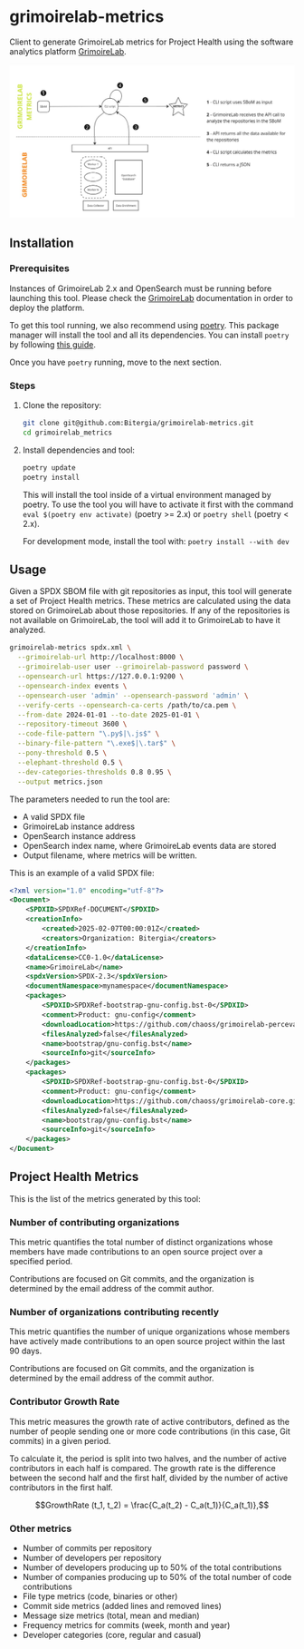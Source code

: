 # grimoirelab-metrics

Client to generate GrimoireLab metrics for Project Health using the
software analytics platform [GrimoireLab](https://github.com/chaoss/grimoirelab).

![grimoirelab_metrics_schema.jpg](images/grimoirelab_metrics_schema.jpg)

## Installation

### Prerequisites

Instances of GrimoireLab 2.x and OpenSearch must be running before launching this tool.
Please check the [GrimoireLab](https://github.com/chaoss/grimoirelab/blob/2.x/README.md)
documentation in order to deploy the platform.

To get this tool running, we also recommend using [poetry](https://python-poetry.org/).
This package manager will install the tool and all its dependencies.
You can install `poetry` by following [this guide](https://python-poetry.org/docs/#installing-with-pipx).

Once you have `poetry` running, move to the next section.

### Steps

1. Clone the repository:

    ```bash
    git clone git@github.com:Bitergia/grimoirelab-metrics.git
    cd grimoirelab_metrics
    ```

2. Install dependencies and tool:

    ```bash
    poetry update
    poetry install
    ```

    This will install the tool inside of a virtual environment managed by
    poetry. To use the tool you will have to activate it first with the
    command `eval $(poetry env activate)` (poetry >= 2.x) or
    `poetry shell` (poetry < 2.x).

    For development mode, install the tool with: `poetry install --with dev`

## Usage

Given a SPDX SBOM file with git repositories as input, this tool will generate
a set of Project Health metrics. These metrics are calculated using the data
stored on GrimoireLab about those repositories. If any of the repositories
is not available on GrimoireLab, the tool will add it to GrimoireLab to have
it analyzed.

```bash
grimoirelab-metrics spdx.xml \
  --grimoirelab-url http://localhost:8000 \
  --grimoirelab-user user --grimoirelab-password password \
  --opensearch-url https://127.0.0.1:9200 \
  --opensearch-index events \
  --opensearch-user 'admin' --opensearch-password 'admin' \
  --verify-certs --opensearch-ca-certs /path/to/ca.pem \
  --from-date 2024-01-01 --to-date 2025-01-01 \
  --repository-timeout 3600 \
  --code-file-pattern "\.py$|\.js$" \
  --binary-file-pattern "\.exe$|\.tar$" \
  --pony-threshold 0.5 \
  --elephant-threshold 0.5 \
  --dev-categories-thresholds 0.8 0.95 \
  --output metrics.json
```

The parameters needed to run the tool are:

- A valid SPDX file
- GrimoireLab instance address
- OpenSearch instance address
- OpenSearch index name, where GrimoireLab events data are stored
- Output filename, where metrics will be written.

This is an example of a valid SPDX file:

```xml
<?xml version="1.0" encoding="utf-8"?>
<Document>
    <SPDXID>SPDXRef-DOCUMENT</SPDXID>
    <creationInfo>
        <created>2025-02-07T00:00:01Z</created>
        <creators>Organization: Bitergia</creators>
    </creationInfo>
    <dataLicense>CC0-1.0</dataLicense>
    <name>GrimoireLab</name>
    <spdxVersion>SPDX-2.3</spdxVersion>
    <documentNamespace>mynamespace</documentNamespace>
    <packages>
        <SPDXID>SPDXRef-bootstrap-gnu-config.bst-0</SPDXID>
        <comment>Product: gnu-config</comment>
        <downloadLocation>https://github.com/chaoss/grimoirelab-perceval.git</downloadLocation>
        <filesAnalyzed>false</filesAnalyzed>
        <name>bootstrap/gnu-config.bst</name>
        <sourceInfo>git</sourceInfo>
    </packages>
    <packages>
        <SPDXID>SPDXRef-bootstrap-gnu-config.bst-0</SPDXID>
        <comment>Product: gnu-config</comment>
        <downloadLocation>https://github.com/chaoss/grimoirelab-core.git</downloadLocation>
        <filesAnalyzed>false</filesAnalyzed>
        <name>bootstrap/gnu-config.bst</name>
        <sourceInfo>git</sourceInfo>
    </packages>
</Document>
```

## Project Health Metrics

This is the list of the metrics generated by this tool:


### Number of contributing organizations

This metric quantifies the total number of distinct organizations whose members
have made contributions to an open source project over a specified period.

Contributions are focused on Git commits, and the organization
is determined by the email address of the commit author.


### Number of organizations contributing recently

This metric quantifies the number of unique organizations whose members have
actively made contributions to an open source project within the last 90 days.

Contributions are focused on Git commits, and the organization
is determined by the email address of the commit author.


### Contributor Growth Rate

This metric measures the growth rate of active contributors, defined as the
number of people sending one or more code contributions (in this case,
Git commits) in a given period.

To calculate it, the period is split into two halves, and the number of active
contributors in each half is compared. The growth rate is the difference
between the second half and the first half, divided by the number of active
contributors in the first half.

```math
GrowthRate (t_1, t_2) = \frac{C_a(t_2) - C_a(t_1)}{C_a(t_1)},
```


### Other metrics

- Number of commits per repository
- Number of developers per repository
- Number of developers producing up to 50% of the total contributions
- Number of companies producing up to 50% of the total number of code contributions
- File type metrics (code, binaries or other)
- Commit side metrics (added lines and removed lines)
- Message size metrics (total, mean and median)
- Frequency metrics for commits (week, month and year)
- Developer categories (core, regular and casual)
